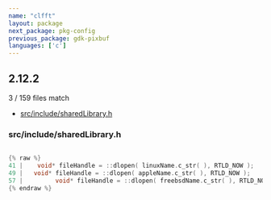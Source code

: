 ```yaml
---
name: "clfft"
layout: package
next_package: pkg-config
previous_package: gdk-pixbuf
languages: ['c']
---
```

## 2.12.2
3 / 159 files match

 - [src/include/sharedLibrary.h](#srcincludesharedlibraryh)

### src/include/sharedLibrary.h

```c

{% raw %}
41 | 	void* fileHandle = ::dlopen( linuxName.c_str( ), RTLD_NOW );
49 |   void* fileHandle = ::dlopen( appleName.c_str( ), RTLD_NOW );
57 |         void* fileHandle = ::dlopen( freebsdName.c_str( ), RTLD_NOW );
{% endraw %}

```